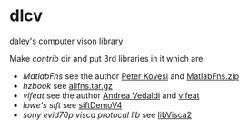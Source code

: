 dlcv
====

daley's computer vison library

Make _contrib_ dir and put 3rd libraries in it which are

- *MatlabFns* see the author [Peter Kovesi](http://www.csse.uwa.edu.au/~pk/) and [MatlabFns.zip](http://www.csse.uwa.edu.au/~pk/Research/MatlabFns)
- *hzbook* see [allfns.tar.gz](http://www.robots.ox.ac.uk/~vgg/hzbook/code/)
- *vlfeat* see the author [Andrea Vedaldi](http://www.vlfeat.org/~vedaldi) and [vlfeat](https://github.com/vlfeat/vlfeat)
- *lowe's sift* see [siftDemoV4](http://www.cs.ubc.ca/~lowe/keypoints)
- *sony evid70p visca protocal lib* see [libVisca2](https://github.com/mkoppanen/libVISCA2.git)
